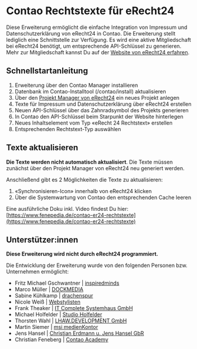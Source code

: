 Contao Rechtstexte für eRecht24
===========================

Diese Erweiterung ermöglicht die einfache Integration von Impressum und Datenschutzerklärung von eRecht24 in Contao.
Die Erweiterung stellt lediglich eine Schnittstelle zur Verfügung. Es wird eine aktive Mitgliedschaft bei eRecht24 benötigt, um entsprechende API-Schlüssel zu generieren.
Mehr zur Mitgliedschaft kannst Du auf der [Website von eRecht24 erfahren](https://www.digistore24.com/link/bsd5szx88tlv/).

## Schnellstartanleitung

1. Erweiterung über den Contao Manager installieren
2. Datenbank im Contao-Installtool (/contao/install) aktualisieren
3. Über den [Projekt Manager von eRecht24](https://www.e-recht24.de/mitglieder/tools/projekt-manager/) ein neues Projekt anlegen
4. Texte für Impressum und Datenschutzerklärung über eRecht24 erstellen
5. Neuen API-Schlüssel über das Zahnradsymbol des Projekts generieren
6. In Contao den API-Schlüssel beim Starpunkt der Website hinterlegen
7. Neues Inhaltselement vom Typ «eRecht 24 Rechtstext» erstellen
8. Entsprechenden Rechtstext-Typ auswählen

## Texte aktualisieren
**Die Texte werden nicht automatisch aktualisiert**. Die Texte müssen zunächst über den Projekt Manager von eRecht24 neu generiert werden.

Anschließend gibt es 2 Möglichkeiten die Texte zu aktualisieren:
1. «Synchronisieren-Icon» innerhalb von eRecht24 klicken
2. Über die Systemwartung von Contao den entsprechenden Cache leeren

Eine ausführliche Doku inkl. Video findest Du hier:
[https://www.fenepedia.de/contao-er24-rechtstexte](https://www.fenepedia.de/contao-er24-rechtstexte)


## Unterstützer:innen
**Diese Erweiterung wird nicht durch eRecht24 programmiert.**  

Die Entwicklung der Erweiterung wurde von den folgenden Personen bzw. Unternehmen ermöglicht:
- Fritz Michael Gschwantner | [inspiredminds](https://www.inspiredminds.at/)
- Marco Müller | [DOCKMEDIA](https://www.dockmedia.de/)
- Sabine Kühlkamp | [drachenspur](https://www.drachenspur.de/)
- Nicole Weiß | [Webstylisten](https://webstylisten.de/)
- Frank Theaker | [IT Complete Systemhaus GmbH](https://www.it-complete.de/)
- Michael Holfelder | [Studio Holfelder](https://studioholfelder.de/)
- Thorsten Wahl | [LHAW.DEVELOPMENT GmbH](https://lhaw.de/)
- Martin Siemer | [msi medienKontor](https://msi-medien.de/)
- Jens Hansel | [Christian Erdmann u. Jens Hansel GbR](https://eh-c.eu/)
- Christian Feneberg | [Contao Academy](https://contao-academy.de/)